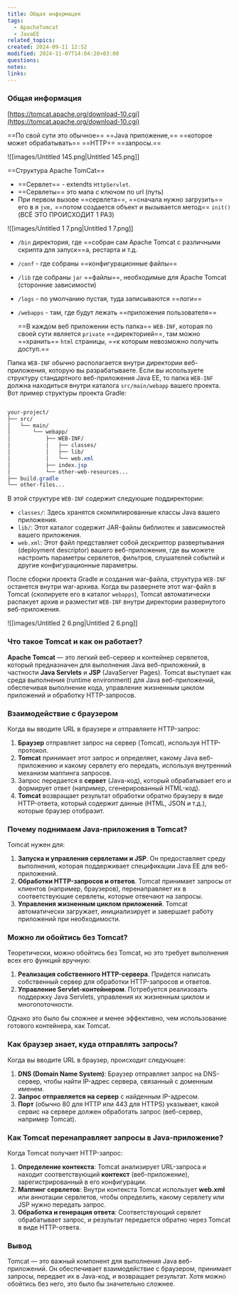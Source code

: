 ```yaml
---
title: Общая информация
tags:
  - ApacheTomcat
  - JavaEE
related_topics: 
created: 2024-09-11 12:52
modified: 2024-11-07T14:04:28+03:00
questions: 
notes: 
links: 
---
```


### Общая информация

[https://tomcat.apache.org/download-10.cgi](https://tomcat.apache.org/download-10.cgi)

==По свой сути это обычное== ==Java приложение,== ==которое может обрабатывать== ==HTTP== ==запросы.==

![[images/Untitled 145.png|Untitled 145.png]]

==Структура Apache TomCat==

- ==Сервлет== - extendts `HttpServlet`.
- ==Сервлеты== это мапа с ключом по url (путь)
- При первом вызове ==сервлета==, ==сначала нужно загрузить== его в я `jvm,` ==потом создается объект и вызывается метод== `init()` (ВСЁ ЭТО ПРОИСХОДИТ 1 РАЗ)

![[images/Untitled 1 7.png|Untitled 1 7.png]]

- `/bin` директория, где ==собран сам Apache Tomcat с различными скрипта для запуск==а, рестарта и т.д.
- `/conf` - где собраны ==конфигурационные файлы==
- `/lib` где собраны `jar` ==файлы==, необходимые для Apache Tomcat (сторонние зависимости)
- `/logs` - по умолчанию пустая, туда записываются ==логи==
- `/webapps` - там, где будут лежать ==приложения пользователя==  
      
      
    ==В каждом веб приложении есть папка== `WEB-INF`, которая по своей сути является `private` ==директорией==, там можно ==хранить== `html` страницы, ==к которым невозможно получить доступ.==

Папка `WEB-INF` обычно располагается внутри директории веб-приложения, которую вы разрабатываете. Если вы используете структуру стандартного веб-приложения Java EE, то папка `WEB-INF` должна находиться внутри каталога `src/main/webapp` вашего проекта. Вот пример структуры проекта Gradle:

```CSS

your-project/
├── src/
│   └── main/
│       └── webapp/
│           ├── WEB-INF/
│           │   ├── classes/
│           │   ├── lib/
│           │   └── web.xml
│           ├── index.jsp
│           └── other-web-resources...
├── build.gradle
└── other-files...

```

В этой структуре `WEB-INF` содержит следующие поддиректории:

- `classes/`: Здесь хранятся скомпилированные классы Java вашего приложения.
- `lib/`: Этот каталог содержит JAR-файлы библиотек и зависимостей вашего приложения.
- `web.xml`: Этот файл представляет собой дескриптор развертывания (deployment descriptor) вашего веб-приложения, где вы можете настроить параметры сервлетов, фильтров, слушателей событий и другие конфигурационные параметры.

После сборки проекта Gradle и создания war-файла, структура `WEB-INF` останется внутри war-архива. Когда вы развернете этот war-файл в Tomcat (скопируете его в каталог `webapps`), Tomcat автоматически распакует архив и разместит `WEB-INF` внутри директории развернутого веб-приложения.

![[images/Untitled 2 6.png|Untitled 2 6.png]]

### Что такое **Tomcat** и как он работает?

**Apache Tomcat** — это легкий веб-сервер и контейнер сервлетов, который предназначен для выполнения Java веб-приложений, в частности **Java Servlets** и **JSP** (JavaServer Pages). Tomcat выступает как среда выполнения (runtime environment) для Java веб-приложений, обеспечивая выполнение кода, управление жизненным циклом приложений и обработку HTTP-запросов.

### Взаимодействие с браузером

Когда вы вводите URL в браузере и отправляете HTTP-запрос:

1. **Браузер** отправляет запрос на сервер (Tomcat), используя HTTP-протокол.
2. **Tomcat** принимает этот запрос и определяет, какому Java веб-приложению и какому сервлету его передать, используя внутренний механизм маппинга запросов.
3. Запрос передается в **сервет** (Java-код), который обрабатывает его и формирует ответ (например, сгенерированный HTML-код).
4. **Tomcat** возвращает результат обработки обратно браузеру в виде HTTP-ответа, который содержит данные (HTML, JSON и т.д.), которые браузер отобразит.

### Почему поднимаем Java-приложения в Tomcat?

Tomcat нужен для:

1. **Запуска и управления сервлетами и JSP**. Он предоставляет среду выполнения, которая поддерживает спецификации Java EE для веб-приложений.
2. **Обработки HTTP-запросов и ответов**. Tomcat принимает запросы от клиентов (например, браузеров), перенаправляет их в соответствующие сервлеты, которые отвечают на запросы.
3. **Управления жизненным циклом приложений**. Tomcat автоматически загружает, инициализирует и завершает работу приложений при необходимости.

### Можно ли обойтись без Tomcat?

Теоретически, можно обойтись без Tomcat, но это требует выполнения всех его функций вручную:

1. **Реализация собственного HTTP-сервера**. Придется написать собственный сервер для обработки HTTP-запросов и ответов.
2. **Управление Servlet-контейнером**. Потребуется реализовать поддержку Java Servlets, управления их жизненным циклом и многопоточности.

Однако это было бы сложнее и менее эффективно, чем использование готового контейнера, как Tomcat.

### Как браузер знает, куда отправлять запросы?

Когда вы вводите URL в браузер, происходит следующее:

1. **DNS (Domain Name System)**: Браузер отправляет запрос на DNS-сервер, чтобы найти IP-адрес сервера, связанный с доменным именем.
2. **Запрос отправляется на сервер** с найденным IP-адресом.
3. **Порт** (обычно 80 для HTTP или 443 для HTTPS) указывает, какой сервис на сервере должен обработать запрос (веб-сервер, например Tomcat).

### Как Tomcat перенаправляет запросы в Java-приложение?

Когда Tomcat получает HTTP-запрос:

1. **Определение контекста**: Tomcat анализирует URL-запроса и находит соответствующий **контекст** (веб-приложение), зарегистрированный в его конфигурации.
2. **Маппинг сервлетов**: Внутри контекста Tomcat использует **web.xml** или аннотации сервлетов, чтобы определить, какому сервлету или JSP нужно передать запрос.
3. **Обработка и генерация ответа**: Соответствующий сервлет обрабатывает запрос, и результат передается обратно через Tomcat в виде HTTP-ответа.

### Вывод

Tomcat — это важный компонент для выполнения Java веб-приложений. Он обеспечивает взаимодействие с браузером, принимает запросы, передает их в Java-код, и возвращает результат. Хотя можно обойтись без него, это было бы значительно сложнее.